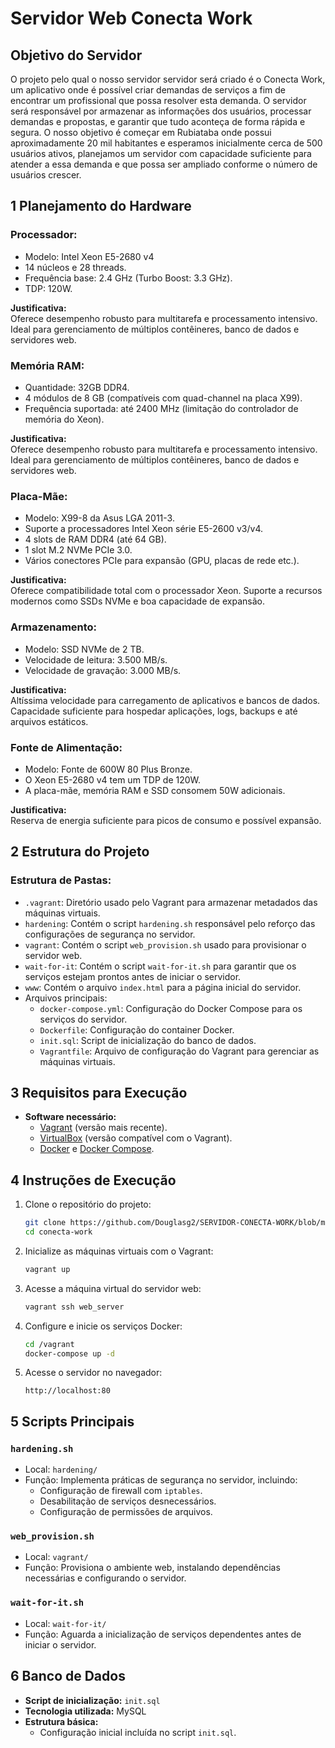 # Servidor Web Conecta Work

## Objetivo do Servidor

O projeto pelo qual o nosso servidor servidor será criado é o Conecta Work, um aplicativo onde é possível criar demandas de serviços a fim de encontrar um profissional que possa resolver esta demanda. O servidor será responsável por armazenar as informações dos usuários, processar demandas e propostas, e garantir que tudo aconteça de forma rápida e segura. O nosso objetivo é começar em Rubiataba onde possui aproximadamente 20 mil habitantes e esperamos inicialmente cerca de 500 usuários ativos, planejamos um servidor com capacidade suficiente para atender a essa demanda e que possa ser ampliado conforme o número de usuários crescer.

## 1 Planejamento do Hardware

### Processador:
- Modelo: Intel Xeon E5-2680 v4
- 14 núcleos e 28 threads.
- Frequência base: 2.4 GHz (Turbo Boost: 3.3 GHz).
- TDP: 120W.

**Justificativa:**
<br>
Oferece desempenho robusto para multitarefa e processamento intensivo. Ideal para gerenciamento de múltiplos contêineres, banco de dados e servidores web.

### Memória RAM:
- Quantidade: 32GB DDR4.
- 4 módulos de 8 GB (compatíveis com quad-channel na placa X99).
- Frequência suportada: até 2400 MHz (limitação do controlador de memória do Xeon).

**Justificativa:**
<br>
Oferece desempenho robusto para multitarefa e processamento intensivo. Ideal para gerenciamento de múltiplos contêineres, banco de dados e servidores web.

### Placa-Mãe:
- Modelo: X99-8 da Asus LGA 2011-3.
- Suporte a processadores Intel Xeon série E5-2600 v3/v4.
- 4 slots de RAM DDR4 (até 64 GB).
- 1 slot M.2 NVMe PCIe 3.0.
- Vários conectores PCIe para expansão (GPU, placas de rede etc.).

**Justificativa:**
<br>
Oferece compatibilidade total com o processador Xeon. Suporte a recursos modernos como SSDs NVMe e boa capacidade de expansão.

### Armazenamento:
- Modelo: SSD NVMe de 2 TB.
- Velocidade de leitura: 3.500 MB/s.
- Velocidade de gravação: 3.000 MB/s.

**Justificativa:**
<br>
Altíssima velocidade para carregamento de aplicativos e bancos de dados. Capacidade suficiente para hospedar aplicações, logs, backups e até arquivos estáticos.

### Fonte de Alimentação:
- Modelo: Fonte de 600W 80 Plus Bronze.
- O Xeon E5-2680 v4 tem um TDP de 120W.
- A placa-mãe, memória RAM e SSD consomem 50W adicionais.

**Justificativa:**
<br>
Reserva de energia suficiente para picos de consumo e possível expansão.

## 2 Estrutura do Projeto

### Estrutura de Pastas:

- `.vagrant`: Diretório usado pelo Vagrant para armazenar metadados das máquinas virtuais.
- `hardening`: Contém o script `hardening.sh` responsável pelo reforço das configurações de segurança no servidor.
- `vagrant`: Contém o script `web_provision.sh` usado para provisionar o servidor web.
- `wait-for-it`: Contém o script `wait-for-it.sh` para garantir que os serviços estejam prontos antes de iniciar o servidor.
- `www`: Contém o arquivo `index.html` para a página inicial do servidor.
- Arquivos principais:
  - `docker-compose.yml`: Configuração do Docker Compose para os serviços do servidor.
  - `Dockerfile`: Configuração do container Docker.
  - `init.sql`: Script de inicialização do banco de dados.
  - `Vagrantfile`: Arquivo de configuração do Vagrant para gerenciar as máquinas virtuais.

## 3 Requisitos para Execução

- **Software necessário:**
  - [Vagrant](https://www.vagrantup.com/) (versão mais recente).
  - [VirtualBox](https://www.virtualbox.org/) (versão compatível com o Vagrant).
  - [Docker](https://www.docker.com/) e [Docker Compose](https://docs.docker.com/compose/).



## 4 Instruções de Execução

1. Clone o repositório do projeto:
   ```bash
   git clone https://github.com/Douglasg2/SERVIDOR-CONECTA-WORK/blob/main/README.md
   cd conecta-work
   ```

2. Inicialize as máquinas virtuais com o Vagrant:
   ```bash
   vagrant up
   ```

3. Acesse a máquina virtual do servidor web:
   ```bash
   vagrant ssh web_server
   ```

4. Configure e inicie os serviços Docker:
   ```bash
   cd /vagrant
   docker-compose up -d
   ```

5. Acesse o servidor no navegador:
   ```
   http://localhost:80
   ```

## 5 Scripts Principais

### `hardening.sh`
- Local: `hardening/`
- Função: Implementa práticas de segurança no servidor, incluindo:
  - Configuração de firewall com `iptables`.
  - Desabilitação de serviços desnecessários.
  - Configuração de permissões de arquivos.

### `web_provision.sh`
- Local: `vagrant/`
- Função: Provisiona o ambiente web, instalando dependências necessárias e configurando o servidor.

### `wait-for-it.sh`
- Local: `wait-for-it/`
- Função: Aguarda a inicialização de serviços dependentes antes de iniciar o servidor.

## 6 Banco de Dados

- **Script de inicialização:** `init.sql`
- **Tecnologia utilizada:** MySQL
- **Estrutura básica:**
  - Configuração inicial incluída no script `init.sql`.
